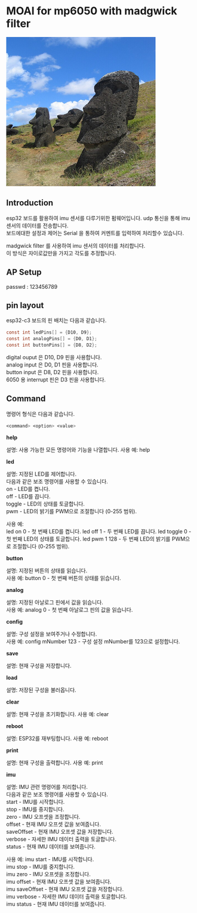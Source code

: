 # MOAI for mp6050 with madgwick filter

<img src="Moai.jpg"
width="400" height="400">
>


## Introduction

esp32 보드를 활용하여 imu 센서를 다루기위한 펌웨어입니다. udp 통신을 통해 imu 센서의 데이터를 전송합니다.  
보드에대한 설정과 제어는 Serial 을 통하여 커멘트를 입력하여 처리할수 있습니다.  

madgwick filter 를 사용하여 imu 센서의 데이터를 처리합니다.  
이 방식은 자이로값만을 가지고 각도를 추정합니다.  


## AP Setup
passwd : 123456789  

## pin layout

esp32-c3 보드의 핀 배치는 다음과 같습니다.  
```c
const int ledPins[] = {D10, D9};
const int analogPins[] = {D0, D1};
const int buttonPins[] = {D8, D2};
```
digital ouput 은 D10, D9 핀을 사용합니다.  
analog input 은 D0, D1 핀을 사용합니다.  
button input 은 D8, D2 핀을 사용합니다.  
6050 용 interrupt 핀은 D3 핀을 사용합니다.  


## Command

명령어 형식은 다음과 같습니다.  
```css
<command> <option> <value>
```

**help**

설명: 사용 가능한 모든 명령어와 기능을 나열합니다.
사용 예: help

**led**

설명: 지정된 LED를 제어합니다.  
다음과 같은 보조 명령어를 사용할 수 있습니다.  
on - LED를 켭니다.  
off - LED를 끕니다.  
toggle - LED의 상태를 토글합니다.  
pwm - LED의 밝기를 PWM으로 조절합니다 (0-255 범위).  

사용 예:  
led on 0 - 첫 번째 LED를 켭니다.
led off 1 - 두 번째 LED를 끕니다.
led toggle 0 - 첫 번째 LED의 상태를 토글합니다.
led pwm 1 128 - 두 번째 LED의 밝기를 PWM으로 조절합니다 (0-255 범위).

**button**

설명: 지정된 버튼의 상태를 읽습니다.  
사용 예: button 0 - 첫 번째 버튼의 상태를 읽습니다.

**analog**

설명: 지정된 아날로그 핀에서 값을 읽습니다.  
사용 예: analog 0 - 첫 번째 아날로그 핀의 값을 읽습니다.

**config**

설명: 구성 설정을 보여주거나 수정합니다.  
사용 예: config mNumber 123 - 구성 설정 mNumber를 123으로 설정합니다.

**save**

설명: 현재 구성을 저장합니다.  


**load**

설명: 저장된 구성을 불러옵니다.

**clear**

설명: 현재 구성을 초기화합니다.
사용 예: clear

**reboot**

설명: ESP32를 재부팅합니다.
사용 예: reboot

**print**

설명: 현재 구성을 출력합니다.
사용 예: print

**imu**

설명: IMU 관련 명령어를 처리합니다.  
다음과 같은 보조 명령어를 사용할 수 있습니다.  
start - IMU를 시작합니다.  
stop - IMU를 중지합니다.  
zero - IMU 오프셋을 조정합니다.  
offset - 현재 IMU 오프셋 값을 보여줍니다.  
saveOffset - 현재 IMU 오프셋 값을 저장합니다.  
verbose - 자세한 IMU 데이터 출력을 토글합니다.  
status - 현재 IMU 데이터를 보여줍니다.  

사용 예:
imu start - IMU를 시작합니다.  
imu stop - IMU를 중지합니다.  
imu zero - IMU 오프셋을 조정합니다.  
imu offset - 현재 IMU 오프셋 값을 보여줍니다.  
imu saveOffset - 현재 IMU 오프셋 값을 저장합니다.  
imu verbose - 자세한 IMU 데이터 출력을 토글합니다.  
imu status - 현재 IMU 데이터를 보여줍니다.  



